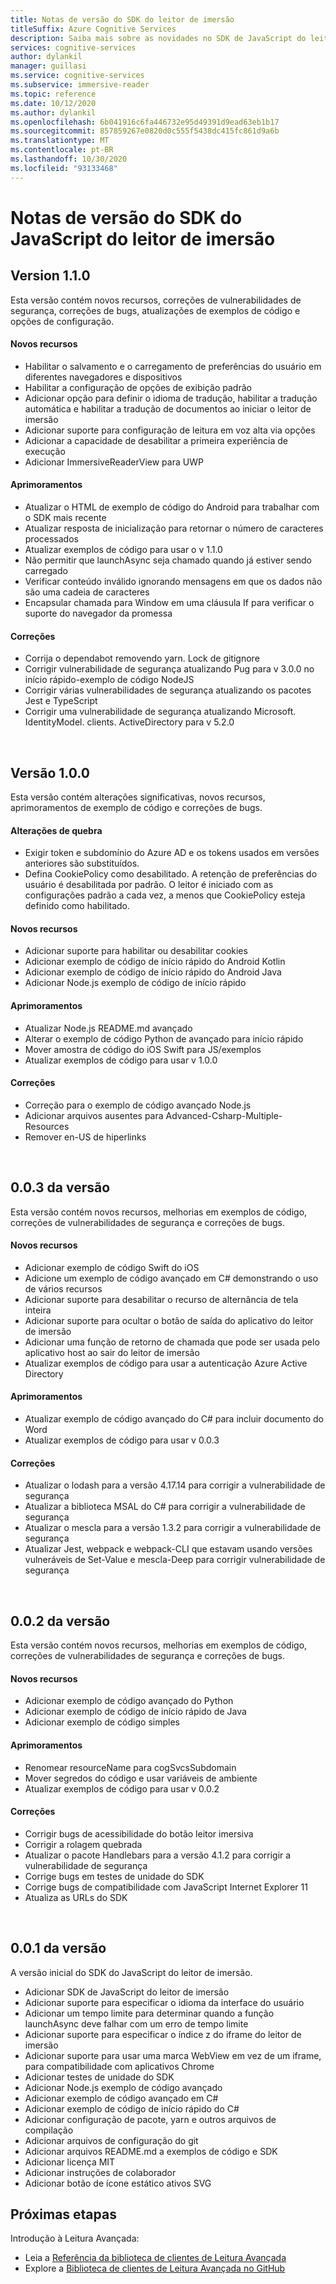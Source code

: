 ```yaml
---
title: Notas de versão do SDK do leitor de imersão
titleSuffix: Azure Cognitive Services
description: Saiba mais sobre as novidades no SDK de JavaScript do leitor de imersão.
services: cognitive-services
author: dylankil
manager: guillasi
ms.service: cognitive-services
ms.subservice: immersive-reader
ms.topic: reference
ms.date: 10/12/2020
ms.author: dylankil
ms.openlocfilehash: 6b041916c6fa446732e95d49391d9ead63eb1b17
ms.sourcegitcommit: 857859267e0820d0c555f5438dc415fc861d9a6b
ms.translationtype: MT
ms.contentlocale: pt-BR
ms.lasthandoff: 10/30/2020
ms.locfileid: "93133468"
---
```

# <a name="immersive-reader-javascript-sdk-release-notes"></a>Notas de versão do SDK do JavaScript do leitor de imersão

## <a name="version-110"></a>Version 1.1.0

Esta versão contém novos recursos, correções de vulnerabilidades de segurança, correções de bugs, atualizações de exemplos de código e opções de configuração.

#### <a name="new-features"></a>Novos recursos

* Habilitar o salvamento e o carregamento de preferências do usuário em diferentes navegadores e dispositivos
* Habilitar a configuração de opções de exibição padrão
* Adicionar opção para definir o idioma de tradução, habilitar a tradução automática e habilitar a tradução de documentos ao iniciar o leitor de imersão
* Adicionar suporte para configuração de leitura em voz alta via opções
* Adicionar a capacidade de desabilitar a primeira experiência de execução
* Adicionar ImmersiveReaderView para UWP

#### <a name="improvements"></a>Aprimoramentos

* Atualizar o HTML de exemplo de código do Android para trabalhar com o SDK mais recente
* Atualizar resposta de inicialização para retornar o número de caracteres processados
* Atualizar exemplos de código para usar o v 1.1.0
* Não permitir que launchAsync seja chamado quando já estiver sendo carregado
* Verificar conteúdo inválido ignorando mensagens em que os dados não são uma cadeia de caracteres
* Encapsular chamada para Window em uma cláusula If para verificar o suporte do navegador da promessa

#### <a name="fixes"></a>Correções

* Corrija o dependabot removendo yarn. Lock de gitignore
* Corrigir vulnerabilidade de segurança atualizando Pug para v 3.0.0 no início rápido-exemplo de código NodeJS
* Corrigir várias vulnerabilidades de segurança atualizando os pacotes Jest e TypeScript
* Corrigir uma vulnerabilidade de segurança atualizando Microsoft. IdentityModel. clients. ActiveDirectory para v 5.2.0

<br>

## <a name="version-100"></a>Versão 1.0.0

Esta versão contém alterações significativas, novos recursos, aprimoramentos de exemplo de código e correções de bugs.

#### <a name="breaking-changes"></a>Alterações de quebra

* Exigir token e subdomínio do Azure AD e os tokens usados em versões anteriores são substituídos.
* Defina CookiePolicy como desabilitado. A retenção de preferências do usuário é desabilitada por padrão. O leitor é iniciado com as configurações padrão a cada vez, a menos que CookiePolicy esteja definido como habilitado.

#### <a name="new-features"></a>Novos recursos

* Adicionar suporte para habilitar ou desabilitar cookies
* Adicionar exemplo de código de início rápido do Android Kotlin
* Adicionar exemplo de código de início rápido do Android Java
* Adicionar Node.js exemplo de código de início rápido

#### <a name="improvements"></a>Aprimoramentos

* Atualizar Node.js README.md avançado
* Alterar o exemplo de código Python de avançado para início rápido
* Mover amostra de código do iOS Swift para JS/exemplos
* Atualizar exemplos de código para usar v 1.0.0

#### <a name="fixes"></a>Correções

* Correção para o exemplo de código avançado Node.js
* Adicionar arquivos ausentes para Advanced-Csharp-Multiple-Resources
* Remover en-US de hiperlinks

<br>

## <a name="version-003"></a>0.0.3 da versão

Esta versão contém novos recursos, melhorias em exemplos de código, correções de vulnerabilidades de segurança e correções de bugs.

#### <a name="new-features"></a>Novos recursos

* Adicionar exemplo de código Swift do iOS
* Adicione um exemplo de código avançado em C# demonstrando o uso de vários recursos 
* Adicionar suporte para desabilitar o recurso de alternância de tela inteira
* Adicionar suporte para ocultar o botão de saída do aplicativo do leitor de imersão
* Adicionar uma função de retorno de chamada que pode ser usada pelo aplicativo host ao sair do leitor de imersão
* Atualizar exemplos de código para usar a autenticação Azure Active Directory

#### <a name="improvements"></a>Aprimoramentos

* Atualizar exemplo de código avançado do C# para incluir documento do Word
* Atualizar exemplos de código para usar v 0.0.3

#### <a name="fixes"></a>Correções

* Atualizar o lodash para a versão 4.17.14 para corrigir a vulnerabilidade de segurança
* Atualizar a biblioteca MSAL do C# para corrigir a vulnerabilidade de segurança
* Atualizar o mescla para a versão 1.3.2 para corrigir a vulnerabilidade de segurança
* Atualizar Jest, webpack e webpack-CLI que estavam usando versões vulneráveis de Set-Value e mescla-Deep para corrigir vulnerabilidade de segurança

<br>

## <a name="version-002"></a>0.0.2 da versão

Esta versão contém novos recursos, melhorias em exemplos de código, correções de vulnerabilidades de segurança e correções de bugs.

#### <a name="new-features"></a>Novos recursos

* Adicionar exemplo de código avançado do Python
* Adicionar exemplo de código de início rápido de Java
* Adicionar exemplo de código simples

#### <a name="improvements"></a>Aprimoramentos

* Renomear resourceName para cogSvcsSubdomain
* Mover segredos do código e usar variáveis de ambiente
* Atualizar exemplos de código para usar v 0.0.2

#### <a name="fixes"></a>Correções

* Corrigir bugs de acessibilidade do botão leitor imersiva
* Corrigir a rolagem quebrada
* Atualizar o pacote Handlebars para a versão 4.1.2 para corrigir a vulnerabilidade de segurança
* Corrige bugs em testes de unidade do SDK
* Corrige bugs de compatibilidade com JavaScript Internet Explorer 11
* Atualiza as URLs do SDK

<br>

## <a name="version-001"></a>0.0.1 da versão

A versão inicial do SDK do JavaScript do leitor de imersão.

* Adicionar SDK de JavaScript do leitor de imersão
* Adicionar suporte para especificar o idioma da interface do usuário
* Adicionar um tempo limite para determinar quando a função launchAsync deve falhar com um erro de tempo limite
* Adicionar suporte para especificar o índice z do iframe do leitor de imersão
* Adicionar suporte para usar uma marca WebView em vez de um iframe, para compatibilidade com aplicativos Chrome
* Adicionar testes de unidade do SDK
* Adicionar Node.js exemplo de código avançado
* Adicionar exemplo de código avançado em C#
* Adicionar exemplo de código de início rápido do C#
* Adicionar configuração de pacote, yarn e outros arquivos de compilação
* Adicionar arquivos de configuração do git
* Adicionar arquivos README.md a exemplos de código e SDK
* Adicionar licença MIT
* Adicionar instruções de colaborador
* Adicionar botão de ícone estático ativos SVG

## <a name="next-steps"></a>Próximas etapas

Introdução à Leitura Avançada:

* Leia a [Referência da biblioteca de clientes de Leitura Avançada](./reference.md)
* Explore a [Biblioteca de clientes de Leitura Avançada no GitHub](https://github.com/microsoft/immersive-reader-sdk)
